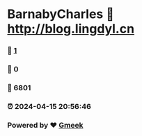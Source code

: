 # BarnabyCharles :link: http://blog.lingdyl.cn 
### :page_facing_up: [1](http://blog.lingdyl.cn/tag.html) 
### :speech_balloon: 0 
### :hibiscus: 6801 
### :alarm_clock: 2024-04-15 20:56:46 
### Powered by :heart: [Gmeek](https://github.com/Meekdai/Gmeek)

